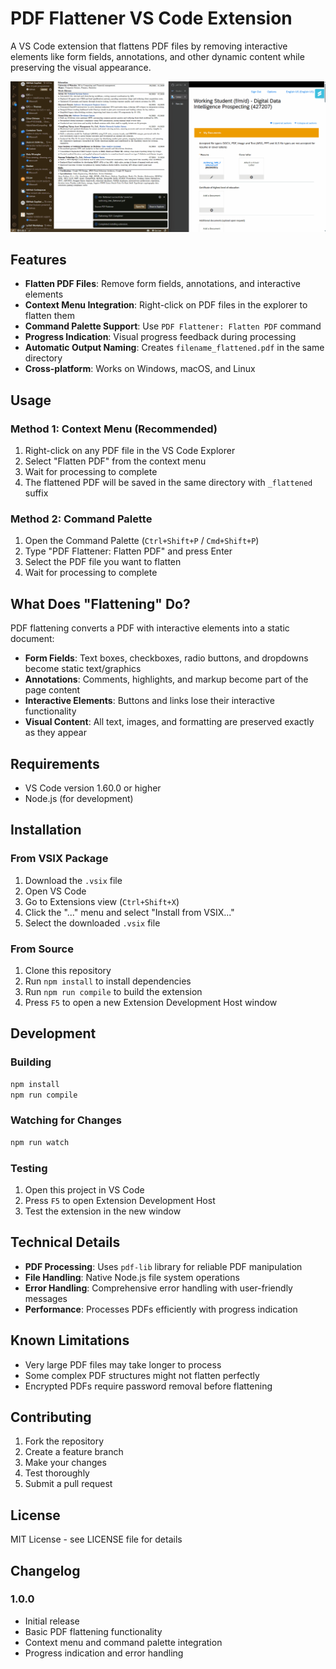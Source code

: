 # PDF Flattener VS Code Extension

A VS Code extension that flattens PDF files by removing interactive elements like form fields, annotations, and other dynamic content while preserving the visual appearance.

![Alt Text](./Animation.gif)

## Features

- **Flatten PDF Files**: Remove form fields, annotations, and interactive elements
- **Context Menu Integration**: Right-click on PDF files in the explorer to flatten them
- **Command Palette Support**: Use `PDF Flattener: Flatten PDF` command
- **Progress Indication**: Visual progress feedback during processing
- **Automatic Output Naming**: Creates `filename_flattened.pdf` in the same directory
- **Cross-platform**: Works on Windows, macOS, and Linux

## Usage

### Method 1: Context Menu (Recommended)
1. Right-click on any PDF file in the VS Code Explorer
2. Select "Flatten PDF" from the context menu
3. Wait for processing to complete
4. The flattened PDF will be saved in the same directory with `_flattened` suffix

### Method 2: Command Palette
1. Open the Command Palette (`Ctrl+Shift+P` / `Cmd+Shift+P`)
2. Type "PDF Flattener: Flatten PDF" and press Enter
3. Select the PDF file you want to flatten
4. Wait for processing to complete

## What Does "Flattening" Do?

PDF flattening converts a PDF with interactive elements into a static document:

- **Form Fields**: Text boxes, checkboxes, radio buttons, and dropdowns become static text/graphics
- **Annotations**: Comments, highlights, and markup become part of the page content
- **Interactive Elements**: Buttons and links lose their interactive functionality
- **Visual Content**: All text, images, and formatting are preserved exactly as they appear

## Requirements

- VS Code version 1.60.0 or higher
- Node.js (for development)

## Installation

### From VSIX Package
1. Download the `.vsix` file
2. Open VS Code
3. Go to Extensions view (`Ctrl+Shift+X`)
4. Click the "..." menu and select "Install from VSIX..."
5. Select the downloaded `.vsix` file

### From Source
1. Clone this repository
2. Run `npm install` to install dependencies
3. Run `npm run compile` to build the extension
4. Press `F5` to open a new Extension Development Host window

## Development

### Building
```bash
npm install
npm run compile
```

### Watching for Changes
```bash
npm run watch
```

### Testing
1. Open this project in VS Code
2. Press `F5` to open Extension Development Host
3. Test the extension in the new window

## Technical Details

- **PDF Processing**: Uses `pdf-lib` library for reliable PDF manipulation
- **File Handling**: Native Node.js file system operations
- **Error Handling**: Comprehensive error handling with user-friendly messages
- **Performance**: Processes PDFs efficiently with progress indication

## Known Limitations

- Very large PDF files may take longer to process
- Some complex PDF structures might not flatten perfectly
- Encrypted PDFs require password removal before flattening

## Contributing

1. Fork the repository
2. Create a feature branch
3. Make your changes
4. Test thoroughly
5. Submit a pull request

## License

MIT License - see LICENSE file for details

## Changelog

### 1.0.0
- Initial release
- Basic PDF flattening functionality
- Context menu and command palette integration
- Progress indication and error handling
